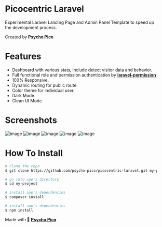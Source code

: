 # Picocentric Laravel

Experimental Laravel Landing Page and Admin Panel Template to speed up the development process.

Created by **[Psycho Pico](https://github.com/psycho-pico)**

# Features
- Dashboard with various stats, include detect visitor data and behavior.
- Full functional role and permission authentication by **[laravel-permission](https://github.com/spatie/laravel-permission)**
- 100% Responsive.
- Dynamic routing for public route.
- Color theme for individual user.
- Dark Mode.
- Clean UI Mode.

# Screenshots
![image](https://user-images.githubusercontent.com/25912250/180639898-11b41c4e-8bf5-4c5a-bd04-d8ddde41b413.png)
![image](https://user-images.githubusercontent.com/25912250/180639993-b75e5e15-98ca-4bf4-86ef-d86c1457d465.png)
![image](https://user-images.githubusercontent.com/25912250/180639964-1834dbbe-2563-4993-8a8b-54d5db799c72.png)
![image](https://user-images.githubusercontent.com/25912250/180639952-c1787cd5-114f-453b-aa10-8275405e1d3e.png)
![image](https://user-images.githubusercontent.com/25912250/180640893-bf8f8b2a-348f-4c21-a7c9-b7fa5528504b.png)


# How To Install
``` bash
# clone the repo
$ git clone https://github.com/psycho-pico/picocentric-laravel.git my-project

# go into app's directory
$ cd my-project

# install app's dependencies
$ composer install

# install app's dependencies
$ npm install

```



Made with 🤘 **[Psycho Pico](https://github.com/psycho-pico)**
